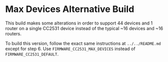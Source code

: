 # Max Devices Alternative Build

This build makes some alterations in order to support 44 devices and 1 router on a single CC2531 device instead of the typical ~16 devices and ~16 routers.

To build this version, follow the exact same instructions at `../../README.md` except for step 6. Use `FIRMWARE_CC2531_MAX_DEVICES` instead of `FIRMWARE_CC2531_DEFAULT`.
